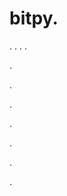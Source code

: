 # bitpy.
.
.
.
.












.






















































.
























.



























.

















































































.































































.





























































.
